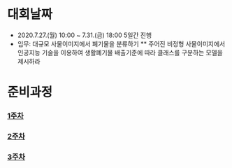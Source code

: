 # 대회날짜
* 2020.7.27.(월) 10:00 ~ 7.31.(금) 18:00 5일간 진행
* 임무: 대규모 사물이미지에서 폐기물을 분류하기
  ** 주어진 비정형 사물이미지에서 인공지능 기술을 이용하여 생활폐기물 배출기준에 따라 클래스를 구분하는 모델을 제시하라

# 준비과정
### [1주차](https://github.com/k1msu2/iitp-ai-challenge/blob/master/IITP%20AI-%20Challenge%20-%2020200714.pdf)
### [2주차](https://github.com/k1msu2/iitp-ai-challenge/blob/master/IITP%20AI-%20Challenge%20-%2020200721.pdf)
### [3주차](https://github.com/k1msu2/iitp-ai-challenge/blob/master/IITP%20AI-%20Challenge%20-%2020200723.pdf)
